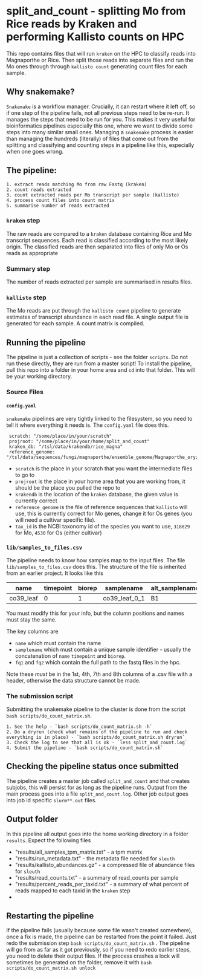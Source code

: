 # split_and_count - splitting Mo from Rice reads by Kraken and performing Kallisto counts on HPC

This repo contains files that will run `kraken` on the HPC to classify reads into Magnaporthe or Rice. Then split those reads into separate files and run the Mo ones through through `kallisto count` generating count files for each sample.

## Why snakemake?

`Snakemake` is a workflow manager. Crucially, it can restart where it left off, so if one step of the pipeline fails, not all previous steps need to be re-run. It manages the steps that need to be run for you. This makes it very useful for bioinformatics pipelines especially this one, where we want to divide some steps into many similar small ones. Managing a `snakemake` process is easier than managing the hundreds (literally) of files that come out from the splitting and classifying and counting steps in a pipeline like this, especially when one goes wrong.


## The pipeline:
    
    1. extract reads matching Mo from raw Fastq (kraken)
    2. count reads extracted
    3. count extracted reads per Mo transcript per sample (kallisto)
    4. process count files into count matrix
    5. summarise number of reads extracted

### `kraken` step 

The raw reads are compared to a `kraken` database containing Rice and Mo transcript sequences. Each read is classified according to the most likely origin. The classified reads are then separated into files of only Mo or Os reads as appropriate

### Summary step 

The number of reads extracted per sample are summarised in results files.

### `kallisto` step

The Mo reads are put through the `kallisto count` pipeline to generate estimates of transcript abundance in each read file. A single output file is generated for each sample. A count matrix is compiled.


## Running the pipeline

The pipeline is just a collection of scripts - see the folder `scripts`. Do not run these directly, they are run from a master script! To install the pipeline, pull this repo into a folder in your home area and `cd` into that folder. This will be your working directory.

### Source Files

#### `config.yaml`

`snakemake` pipelines are very tightly linked to the filesystem, so you need to tell it where everything it needs is. The `config.yaml` file does this.

```
 scratch: "/some/place/in/your/scratch"
 projroot: "/some/place/in/your/home/split_and_count"
 kraken_db: "/tsl/data/krakendb/rice_magna"
 reference_genome: "/tsl/data/sequences/fungi/magnaporthe/ensemble_genome/Magnaporthe_oryzae.MG8.50.cdna.all.fa"
```

 * `scratch` is the place in your scratch that you want the intermediate files to go to
 * `projroot` is the place in your home area that you are working from, it should be the place you pulled the repo to
 * `krakendb` is the location of the `kraken` database, the given value is currently correct
 * `reference_genome` is the file of reference sequences that `kallisto` will use, this is currently correct for Mo genes, change it for Os genes (you will need a cultivar specific file).
 * `tax_id` is the NCBI taxonomy id of the species you want to use, `318829` for Mo, `4530` for Os (either cultivar)

 ### `lib/samples_to_files.csv`

 The pipeline needs to know how samples map to the input files. The file `lib/samples_to_files.csv` does this. The structure of the file is inherited from an earlier project. It looks like this

| name      | timepoint | biorep | samplename    | alt_samplename | misc_info | fq1          | fq2          |
|-----------|-----------|--------|---------------|----------------|-----------|--------------|--------------|
| co39_leaf | 0         | 1      | co39_leaf_0_1 | B1             | NA        | /path/to/fq1 | /path/to/fq2 |

You must modify this for your info, but the column positions and names must stay the same.

The key columns are

 * `name` which must contain the name
 * `samplename` which must contain a unique sample identifier - usually the concatenation of `name` `timepoint` and `biorep`.
 * `fq1` and `fq2` which contain the full path to the fastq files in the hpc.

Note these _must_ be in the 1st, 4th, 7th and 8th columns of a .csv file with a header, otherwise the data structure cannot be made.


### The submission script

Submitting the snakemake pipeline to the cluster is done from the script `bash scripts/do_count_matrix.sh`.

    1. See the help - `bash scripts/do_count_matrix.sh -h`
    2. Do a dryrun (check what remains of the pipeline to run and check everything is in place) - `bash scripts/do_count_matrix.sh dryrun`
    3. Check the log to see that all is ok - `less split_and_count.log`
    4. Submit the pipeline - `bash scripts/do_count_matrix.sh`
    
## Checking the pipeline status once submitted

The pipeline creates a master job called `split_and_count` and that creates subjobs, this will persist for as long as the pipeline runs. Output from the main process goes
into a file `split_and_count.log`. Other job output goes into job id specific `slurm**.out` files.  


## Output folder

In this pipeline all output goes into the home working directory in a folder `results`.  Expect the following files

 * "results/all_samples_tpm_matrix.txt" - a tpm matrix
 * "results/run_metadata.txt" - the metadata file needed for `sleuth`
 * "results/kallisto_abundances.gz"  - a compressed file of abundance files for `sleuth`
 * "results/read_counts.txt" - a summary of read_counts per sample
 * "results/percent_reads_per_taxid.txt" - a summary of what percent of reads mapped to each taxid in the `kraken` step
 *

## Restarting the pipeline

If the pipeline fails (usually because some file wasn't created somewhere), once a fix is made, the pipeline can be restarted from the point it failed. Just redo the submission step `bash scripts/do_count_matrix.sh` . The pipeline will go from as far as it got previously, so if you need to redo earlier steps, you need to delete their output files. If the process crashes a lock will sometimes be generated on the folder, remove it with `bash scripts/do_count_matrix.sh unlock`
